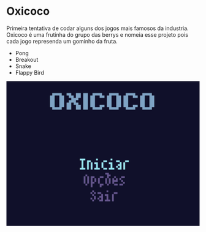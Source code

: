 # Oxicoco
Primeira tentativa de codar alguns dos jogos mais famosos da industria. Oxicoco é uma frutinha do grupo das berrys e nomeia esse projeto pois cada jogo represenda um gominho da fruta.
* Pong
* Breakout
* Snake
* Flappy Bird

![OXI](src/com/nathan/res/img/oxi.gif)

